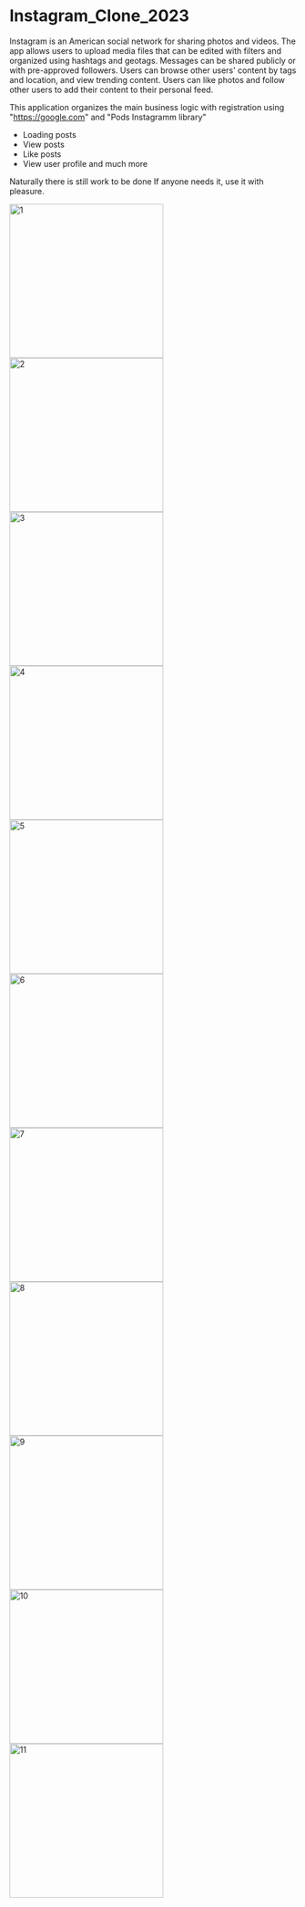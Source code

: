 # Instagram_Clone_2023

Instagram is an American social network for sharing photos and videos.
The app allows users to upload media files that can be edited with filters and organized using hashtags and geotags.
Messages can be shared publicly or with pre-approved followers.
Users can browse other users' content by tags and location, and view trending content.
Users can like photos and follow other users to add their content to their personal feed.

This application organizes the main business logic with registration using "https://google.com" and "Pods Instagramm library"
- Loading posts
- View posts
- Like posts
- View user profile
and much more

Naturally there is still work to be done
If anyone needs it, use it with pleasure.


<img width="270" alt="1" src="https://github.com/NikolayGrinko/Instagram_Clone_2023/assets/112849355/08febe8b-c9f9-4e57-b167-bc9ee3059815">


<img width="270" alt="2" src="https://github.com/NikolayGrinko/Instagram_Clone_2023/assets/112849355/33519024-17a5-4f2d-9f57-872f1ef8b329">


<img width="270" alt="3" src="https://github.com/NikolayGrinko/Instagram_Clone_2023/assets/112849355/7faa1c86-1169-473e-871d-ffec73116bed">


<img width="270" alt="4" src="https://github.com/NikolayGrinko/Instagram_Clone_2023/assets/112849355/9c14d145-630e-4bef-8a35-3e5a296cc405">



<img width="270" alt="5" src="https://github.com/NikolayGrinko/Instagram_Clone_2023/assets/112849355/0376cf6d-a528-4f79-ba12-d9a6a08c2863">



<img width="270" alt="6" src="https://github.com/NikolayGrinko/Instagram_Clone_2023/assets/112849355/8283ce46-5a44-440c-a5a5-d3edd669aa95">



<img width="270" alt="7" src="https://github.com/NikolayGrinko/Instagram_Clone_2023/assets/112849355/0073ac82-f722-49e0-a2d7-54fc8ca671e5">



<img width="270" alt="8" src="https://github.com/NikolayGrinko/Instagram_Clone_2023/assets/112849355/7fe208bc-cd8b-4b0a-bb6c-ea83a890a15e">



<img width="270" alt="9" src="https://github.com/NikolayGrinko/Instagram_Clone_2023/assets/112849355/035ecc6f-a133-4762-b50b-264aa7c77dd7">


<img width="270" alt="10" src="https://github.com/NikolayGrinko/Instagram_Clone_2023/assets/112849355/61fc8c4d-2f66-4089-aa3e-69c6bac4d90a">


<img width="270" alt="11" src="https://github.com/NikolayGrinko/Instagram_Clone_2023/assets/112849355/5191cebb-619c-47e8-8f0e-457dd5a81442">







